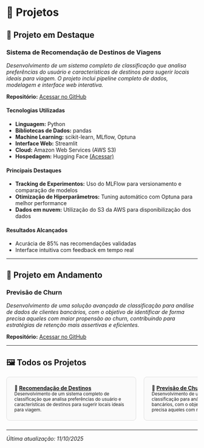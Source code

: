 # 🚀 Projetos

## 🌟 Projeto em Destaque

### **Sistema de Recomendação de Destinos de Viagens**
*Desenvolvimento de um sistema completo de classificação que analisa preferências do usuário e características de destinos para sugerir locais ideais para viagem. O projeto inclui pipeline completo de dados, modelagem e interface web interativa.*

**Repositório:** <a href="https://github.com/PedroMeerholz/viagens-ml" target="_blank">Acessar no GitHub</a>

#### **Tecnologias Utilizadas**
- **Linguagem:** Python
- **Bibliotecas de Dados:** pandas
- **Machine Learning:** scikit-learn, MLflow, Optuna
- **Interface Web:** Streamlit
- **Cloud:** Amazon Web Services (AWS S3)
- **Hospedagem:** Hugging Face <a href="https://huggingface.co/spaces/pedromeerholz/viagens-ml" target="_blank">(Acessar)</a>

#### **Principais Destaques**
- **Tracking de Experimentos:** Uso do MLFlow para versionamento e comparação de modelos
- **Otimização de Hiperparâmetros:** Tuning automático com Optuna para melhor performance
- **Dados em nuvem:** Utilização do S3 da AWS para disponibilização dos dados

#### **Resultados Alcançados**
- Acurácia de 85% nas recomendações validadas
- Interface intuitiva com feedback em tempo real

---

## 🎯 Projeto em Andamento

### **Previsão de Churn**
*Desenvolvimento de uma solução avançada de classificação para análise de dados de clientes bancários, com o objetivo de identificar de forma precisa aqueles com maior propensão ao churn, contribuindo para estratégias de retenção mais assertivas e eficientes.*

**Repositório:** <a href="https://github.com/PedroMeerholz/churn-ml" target="_blank">Acessar no GitHub</a>

---

## 🖼️ Todos os Projetos

<div style="display: flex; overflow-x: auto; gap: 20px; padding-bottom: 10px;">

<div style="min-width:300px; max-width:320px; border: 1px solid #ddd; border-radius: 8px; padding: 20px; background: #fafafa;">
<b>🔗 <a href="https://github.com/PedroMeerholz/viagens-ml" target="_blank">Recomendação de Destinos</a></b>
<br/>
<sub>
Desenvolvimento de um sistema completo de classificação que analisa preferências do usuário e características de destinos para sugerir locais ideais para viagem.
</sub>
</div>

<div style="min-width:300px; max-width:320px; border: 1px solid #ddd; border-radius: 8px; padding: 20px; background: #fafafa;">
<b>🔗 <a href="https://github.com/PedroMeerholz/churn-ml" target="_blank">Previsão de Churn</a></b>
<br/>
<sub>
Desenvolvimento de uma solução avançada de classificação para análise de dados de clientes bancários, com o objetivo de identificar de forma precisa aqueles com maior propensão ao churn.
</sub>
</div>

</div>
<!-- <sup><i>(Arraste pro lado &rarr;)</i></sup> -->

---

*Última atualização: 11/10/2025*